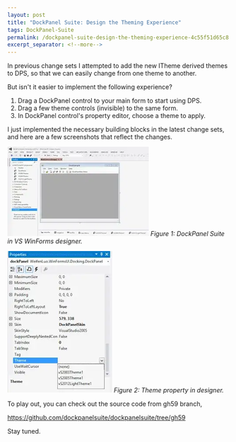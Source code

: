 ```yaml
---
layout: post
title: "DockPanel Suite: Design the Theming Experience"
tags: DockPanel-Suite
permalink: /dockpanel-suite-design-the-theming-experience-4c55f51d65c8
excerpt_separator: <!--more-->
---
```

In previous change sets I attempted to add the new ITheme derived themes to DPS, so that we can easily change from one theme to another.
<!--more-->

But isn't it easier to implement the following experience?

1. Drag a DockPanel control to your main form to start using DPS.
1. Drag a few theme controls (invisible) to the same form.
1. In DockPanel control's property editor, choose a theme to apply.

I just implemented the necessary building blocks in the latest change sets, and here are a few screenshots that reflect the changes.

![img-description](/images/dps-vs.png)
_Figure 1: DockPanel Suite in VS WinForms designer._

![img-description](/images/dps-property.png)
_Figure 2: Theme property in designer._

To play out, you can check out the source code from gh59 branch,

https://github.com/dockpanelsuite/dockpanelsuite/tree/gh59

Stay tuned.